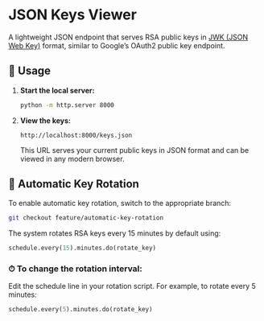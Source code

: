 # JSON Keys Viewer

A lightweight JSON endpoint that serves RSA public keys in [JWK (JSON Web Key)](https://datatracker.ietf.org/doc/html/rfc7517) format, similar to Google’s OAuth2 public key endpoint.

## 🚀 Usage

1. **Start the local server:**

   ```bash
   python -m http.server 8000
   ```

2. **View the keys:**

   ```
   http://localhost:8000/keys.json
   ```

   This URL serves your current public keys in JSON format and can be viewed in any modern browser.

## 🔁 Automatic Key Rotation

To enable automatic key rotation, switch to the appropriate branch:

```bash
git checkout feature/automatic-key-rotation
```

The system rotates RSA keys every 15 minutes by default using:

```python
schedule.every(15).minutes.do(rotate_key)
```

### ⏱ To change the rotation interval:

Edit the schedule line in your rotation script. For example, to rotate every 5 minutes:

```python
schedule.every(5).minutes.do(rotate_key)
```

